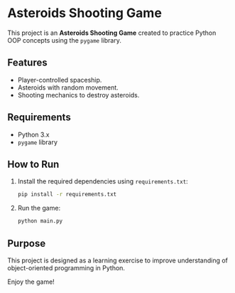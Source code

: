 # Asteroids Shooting Game

This project is an **Asteroids Shooting Game** created to practice Python OOP concepts using the `pygame` library.

## Features
- Player-controlled spaceship.
- Asteroids with random movement.
- Shooting mechanics to destroy asteroids.

## Requirements
- Python 3.x
- `pygame` library

## How to Run
1. Install the required dependencies using `requirements.txt`:
    ```bash
    pip install -r requirements.txt
    ```
2. Run the game:
    ```bash
    python main.py
    ```

## Purpose
This project is designed as a learning exercise to improve understanding of object-oriented programming in Python.

Enjoy the game!